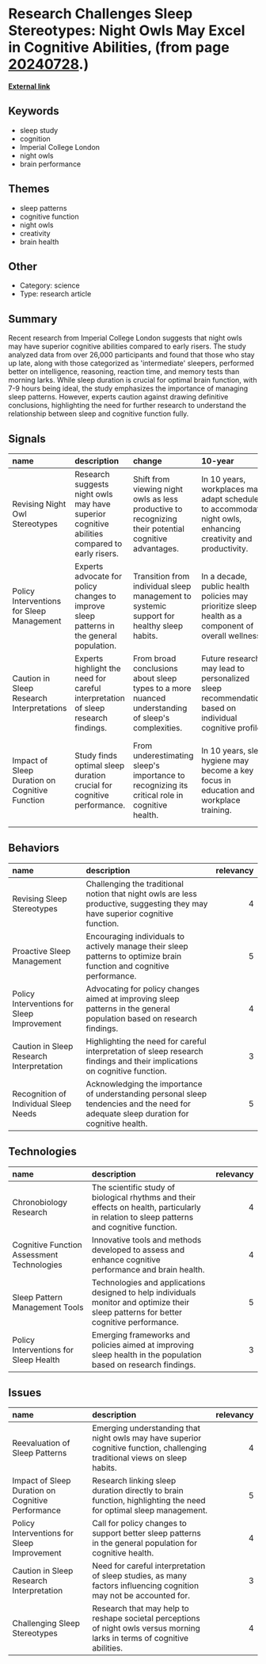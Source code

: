 # __Research Challenges Sleep Stereotypes: Night Owls May Excel in Cognitive Abilities__, (from page [20240728](https://kghosh.substack.com/p/20240728).)

__[External link](https://www.theguardian.com/science/article/2024/jul/11/night-owls-cognitive-function-superior-to-early-risers-study-suggests)__



## Keywords

* sleep study
* cognition
* Imperial College London
* night owls
* brain performance

## Themes

* sleep patterns
* cognitive function
* night owls
* creativity
* brain health

## Other

* Category: science
* Type: research article

## Summary

Recent research from Imperial College London suggests that night owls may have superior cognitive abilities compared to early risers. The study analyzed data from over 26,000 participants and found that those who stay up late, along with those categorized as 'intermediate' sleepers, performed better on intelligence, reasoning, reaction time, and memory tests than morning larks. While sleep duration is crucial for optimal brain function, with 7-9 hours being ideal, the study emphasizes the importance of managing sleep patterns. However, experts caution against drawing definitive conclusions, highlighting the need for further research to understand the relationship between sleep and cognitive function fully.

## Signals

| name                                           | description                                                                                  | change                                                                                                | 10-year                                                                                                       | driving-force                                                                                       |   relevancy |
|:-----------------------------------------------|:---------------------------------------------------------------------------------------------|:------------------------------------------------------------------------------------------------------|:--------------------------------------------------------------------------------------------------------------|:----------------------------------------------------------------------------------------------------|------------:|
| Revising Night Owl Stereotypes                 | Research suggests night owls may have superior cognitive abilities compared to early risers. | Shift from viewing night owls as less productive to recognizing their potential cognitive advantages. | In 10 years, workplaces may adapt schedules to accommodate night owls, enhancing creativity and productivity. | Growing recognition of diverse work patterns and their impact on performance and creativity.        |           4 |
| Policy Interventions for Sleep Management      | Experts advocate for policy changes to improve sleep patterns in the general population.     | Transition from individual sleep management to systemic support for healthy sleep habits.             | In a decade, public health policies may prioritize sleep health as a component of overall wellness.           | Increasing awareness of sleep's critical role in cognitive function and overall health.             |           5 |
| Caution in Sleep Research Interpretations      | Experts highlight the need for careful interpretation of sleep research findings.            | From broad conclusions about sleep types to a more nuanced understanding of sleep's complexities.     | Future research may lead to personalized sleep recommendations based on individual cognitive profiles.        | Advancements in neuroscience and a deeper understanding of sleep's role in cognition.               |           3 |
| Impact of Sleep Duration on Cognitive Function | Study finds optimal sleep duration crucial for cognitive performance.                        | From underestimating sleep's importance to recognizing its critical role in cognitive health.         | In 10 years, sleep hygiene may become a key focus in education and workplace training.                        | Growing evidence linking sleep quality and duration with cognitive performance and health outcomes. |           4 |

## Behaviors

| name                                       | description                                                                                                                            |   relevancy |
|:-------------------------------------------|:---------------------------------------------------------------------------------------------------------------------------------------|------------:|
| Revising Sleep Stereotypes                 | Challenging the traditional notion that night owls are less productive, suggesting they may have superior cognitive function.          |           4 |
| Proactive Sleep Management                 | Encouraging individuals to actively manage their sleep patterns to optimize brain function and cognitive performance.                  |           5 |
| Policy Interventions for Sleep Improvement | Advocating for policy changes aimed at improving sleep patterns in the general population based on research findings.                  |           4 |
| Caution in Sleep Research Interpretation   | Highlighting the need for careful interpretation of sleep research findings and their implications on cognitive function.              |           3 |
| Recognition of Individual Sleep Needs      | Acknowledging the importance of understanding personal sleep tendencies and the need for adequate sleep duration for cognitive health. |           5 |

## Technologies

| name                                       | description                                                                                                                                |   relevancy |
|:-------------------------------------------|:-------------------------------------------------------------------------------------------------------------------------------------------|------------:|
| Chronobiology Research                     | The scientific study of biological rhythms and their effects on health, particularly in relation to sleep patterns and cognitive function. |           4 |
| Cognitive Function Assessment Technologies | Innovative tools and methods developed to assess and enhance cognitive performance and brain health.                                       |           4 |
| Sleep Pattern Management Tools             | Technologies and applications designed to help individuals monitor and optimize their sleep patterns for better cognitive performance.     |           5 |
| Policy Interventions for Sleep Health      | Emerging frameworks and policies aimed at improving sleep health in the population based on research findings.                             |           3 |

## Issues

| name                                              | description                                                                                                                 |   relevancy |
|:--------------------------------------------------|:----------------------------------------------------------------------------------------------------------------------------|------------:|
| Reevaluation of Sleep Patterns                    | Emerging understanding that night owls may have superior cognitive function, challenging traditional views on sleep habits. |           4 |
| Impact of Sleep Duration on Cognitive Performance | Research linking sleep duration directly to brain function, highlighting the need for optimal sleep management.             |           5 |
| Policy Interventions for Sleep Improvement        | Call for policy changes to support better sleep patterns in the general population for cognitive health.                    |           4 |
| Caution in Sleep Research Interpretation          | Need for careful interpretation of sleep studies, as many factors influencing cognition may not be accounted for.           |           3 |
| Challenging Sleep Stereotypes                     | Research that may help to reshape societal perceptions of night owls versus morning larks in terms of cognitive abilities.  |           4 |